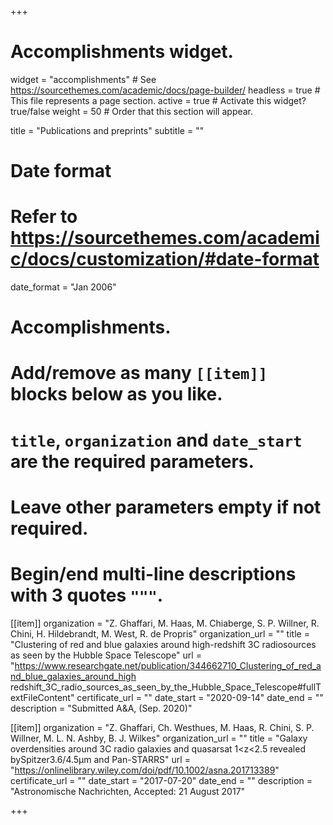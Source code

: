 +++
# Accomplishments widget.
widget = "accomplishments"  # See https://sourcethemes.com/academic/docs/page-builder/
headless = true  # This file represents a page section.
active = true  # Activate this widget? true/false
weight = 50  # Order that this section will appear.

title = "Publications and preprints"
subtitle = ""

# Date format
#   Refer to https://sourcethemes.com/academic/docs/customization/#date-format
date_format = "Jan 2006"

# Accomplishments.
#   Add/remove as many `[[item]]` blocks below as you like.
#   `title`, `organization` and `date_start` are the required parameters.
#   Leave other parameters empty if not required.
#   Begin/end multi-line descriptions with 3 quotes `"""`.

 
  [[item]]
   organization = "Z. Ghaffari, M. Haas, M. Chiaberge, S. P. Willner, R. Chini, H. Hildebrandt, M. West, R. de Propris"
   organization_url = ""
   title = "Clustering of red and blue galaxies around high-redshift 3C radiosources as seen by the Hubble Space Telescope"
   url = "https://www.researchgate.net/publication/344662710_Clustering_of_red_and_blue_galaxies_around_high redshift_3C_radio_sources_as_seen_by_the_Hubble_Space_Telescope#fullTextFileContent"
   certificate_url = ""
   date_start = "2020-09-14"
   date_end = ""
   description = "Submitted A&A, (Sep. 2020)"
   
  [[item]]
   organization = "Z. Ghaffari, Ch. Westhues, M. Haas, R. Chini, S. P. Willner, M. L. N. Ashby, B. J. Wilkes"
   organization_url = ""
   title = "Galaxy overdensities around 3C radio galaxies and quasarsat 1<z<2.5 revealed bySpitzer3.6/4.5μm and Pan-STARRS"
   url = "https://onlinelibrary.wiley.com/doi/pdf/10.1002/asna.201713389"
   certificate_url = ""
   date_start = "2017-07-20"
   date_end = ""
   description = "Astronomische Nachrichten, Accepted: 21 August 2017"
   
   
 

+++
